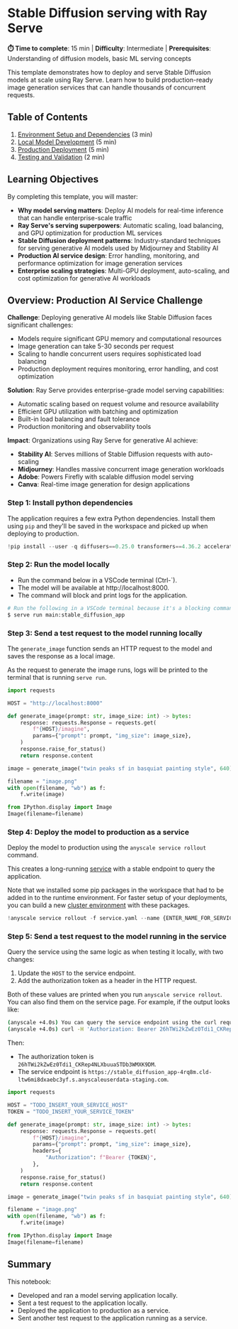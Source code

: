 # Stable Diffusion serving with Ray Serve

**⏱️ Time to complete**: 15 min | **Difficulty**: Intermediate | **Prerequisites**: Understanding of diffusion models, basic ML serving concepts

This template demonstrates how to deploy and serve Stable Diffusion models at scale using Ray Serve. Learn how to build production-ready image generation services that can handle thousands of concurrent requests.

## Table of Contents

1. [Environment Setup and Dependencies](#step-1-install-python-dependencies) (3 min)
2. [Local Model Development](#step-2-run-the-model-locally) (5 min)
3. [Production Deployment](#step-3-deploy-to-production) (5 min)
4. [Testing and Validation](#step-4-test-production-service) (2 min)

## Learning Objectives

By completing this template, you will master:

- **Why model serving matters**: Deploy AI models for real-time inference that can handle enterprise-scale traffic
- **Ray Serve's serving superpowers**: Automatic scaling, load balancing, and GPU optimization for production ML services
- **Stable Diffusion deployment patterns**: Industry-standard techniques for serving generative AI models used by Midjourney and Stability AI
- **Production AI service design**: Error handling, monitoring, and performance optimization for image generation services
- **Enterprise scaling strategies**: Multi-GPU deployment, auto-scaling, and cost optimization for generative AI workloads

## Overview: Production AI Service Challenge

**Challenge**: Deploying generative AI models like Stable Diffusion faces significant challenges:
- Models require significant GPU memory and computational resources
- Image generation can take 5-30 seconds per request
- Scaling to handle concurrent users requires sophisticated load balancing
- Production deployment requires monitoring, error handling, and cost optimization

**Solution**: Ray Serve provides enterprise-grade model serving capabilities:
- Automatic scaling based on request volume and resource availability
- Efficient GPU utilization with batching and optimization
- Built-in load balancing and fault tolerance
- Production monitoring and observability tools

**Impact**: Organizations using Ray Serve for generative AI achieve:
- **Stability AI**: Serves millions of Stable Diffusion requests with auto-scaling
- **Midjourney**: Handles massive concurrent image generation workloads
- **Adobe**: Powers Firefly with scalable diffusion model serving
- **Canva**: Real-time image generation for design applications

### Step 1: Install python dependencies

The application requires a few extra Python dependencies. Install them using `pip` and they'll be saved in the workspace and picked up when deploying to production.


```python
!pip install --user -q diffusers==0.25.0 transformers==4.36.2 accelerate==0.25.0 && echo 'Install complete!'
```

### Step 2: Run the model locally
- Run the command below in a VSCode terminal (Ctrl-`).
- The model will be available at http://localhost:8000.
- The command will block and print logs for the application.

```bash
# Run the following in a VSCode terminal because it's a blocking command.
$ serve run main:stable_diffusion_app
```

### Step 3: Send a test request to the model running locally

The `generate_image` function sends an HTTP request to the model and saves the response as a local image.

As the request to generate the image runs, logs will be printed to the terminal that is running `serve run`.


```python
import requests

HOST = "http://localhost:8000"

def generate_image(prompt: str, image_size: int) -> bytes:
    response: requests.Response = requests.get(
        f"{HOST}/imagine",
        params={"prompt": prompt, "img_size": image_size},
    )
    response.raise_for_status()
    return response.content
```


```python
image = generate_image("twin peaks sf in basquiat painting style", 640)

filename = "image.png"
with open(filename, "wb") as f:
    f.write(image)

from IPython.display import Image
Image(filename=filename)
```

### Step 4: Deploy the model to production as a service

Deploy the model to production using the `anyscale service rollout` command.

This creates a long-running [service](https://docs.anyscale.com/services/get-started) with a stable endpoint to query the application.

Note that we installed some pip packages in the workspace that had to be added in to the runtime environment. For faster setup of your deployments, you can build a new [cluster environment](https://docs.anyscale.com/configure/dependency-management/cluster-environments) with these packages.


```python
!anyscale service rollout -f service.yaml --name {ENTER_NAME_FOR_SERVICE}
```

### Step 5: Send a test request to the model running in the service

Query the service using the same logic as when testing it locally, with two changes:
1. Update the `HOST` to the service endpoint.
2. Add the authorization token as a header in the HTTP request.

Both of these values are printed when you run `anyscale service rollout`. You can also find them on the service page. For example, if the output looks like:
```bash
(anyscale +4.0s) You can query the service endpoint using the curl request below:
(anyscale +4.0s) curl -H 'Authorization: Bearer 26hTWi2kZwEz0Tdi1_CKRep4NLXbuuaSTDb3WMXK9DM' https://stable_diffusion_app-4rq8m.cld-ltw6mi8dxaebc3yf.s.anyscaleuserdata-staging.com
```

Then:
- The authorization token is `26hTWi2kZwEz0Tdi1_CKRep4NLXbuuaSTDb3WMXK9DM`.
- The service endpoint is `https://stable_diffusion_app-4rq8m.cld-ltw6mi8dxaebc3yf.s.anyscaleuserdata-staging.com`.


```python
import requests

HOST = "TODO_INSERT_YOUR_SERVICE_HOST"
TOKEN = "TODO_INSERT_YOUR_SERVICE_TOKEN"

def generate_image(prompt: str, image_size: int) -> bytes:
    response: requests.Response = requests.get(
        f"{HOST}/imagine",
        params={"prompt": prompt, "img_size": image_size},
        headers={
            "Authorization": f"Bearer {TOKEN}",
        },
    )
    response.raise_for_status()
    return response.content
```


```python
image = generate_image("twin peaks sf in basquiat painting style", 640)

filename = "image.png"
with open(filename, "wb") as f:
    f.write(image)

from IPython.display import Image
Image(filename=filename)
```

## Summary

This notebook:
- Developed and ran a model serving application locally.
- Sent a test request to the application locally.
- Deployed the application to production as a service.
- Sent another test request to the application running as a service.


